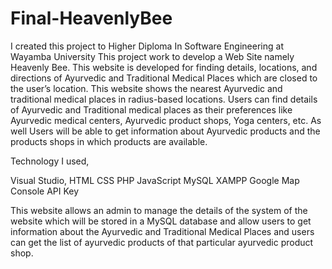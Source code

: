 # Final-HeavenlyBee
I created this project to Higher Diploma In Software Engineering at Wayamba University
This project work to develop a Web Site namely Heavenly Bee. This website is developed for finding details, locations, and directions of Ayurvedic and Traditional Medical Places which are closed to the user’s location. This website shows the nearest Ayurvedic and traditional medical places in radius-based locations. Users can find details of Ayurvedic and Traditional medical places as their preferences like Ayurvedic medical centers, Ayurvedic product shops, Yoga centers, etc. As well Users will be able to get information about Ayurvedic products and the products shops in which products are available.

Technology I used,

Visual Studio,
HTML
CSS
PHP
JavaScript
MySQL
XAMPP
Google Map Console
API Key


This website allows an admin to manage the details of the system of the website which will be stored in a MySQL database and allow users to get information about the Ayurvedic and Traditional Medical Places and users can get the list of ayurvedic products of that particular ayurvedic product shop.
